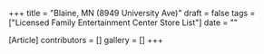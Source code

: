 +++
title = "Blaine, MN (8949 University Ave)"
draft = false
tags = ["Licensed Family Entertainment Center Store List"]
date = ""

[Article]
contributors = []
gallery = []
+++